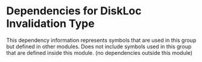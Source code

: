 
# Dependencies for DiskLoc Invalidation Type
This dependency information represents symbols that are used in this group but defined in other modules.  Does not include symbols used in this group that are defined inside this module.
(no dependencies outside this module)
